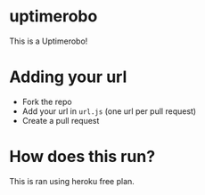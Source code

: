 # uptimerobo
This is a Uptimerobo!

# Adding your url
- Fork the repo
- Add your url in `url.js` (one url per pull request)
- Create a pull request

# How does this run?
This is ran using heroku free plan.
